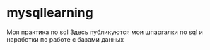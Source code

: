 # mysqllearning
Моя практика по sql
Здесь публикуются мои шпаргалки по  sql и наработки по работе с базами данных
